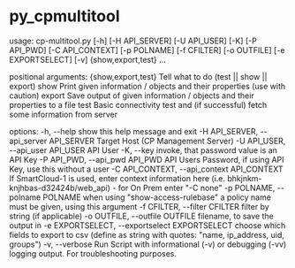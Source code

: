 # py_cpmultitool


usage: cp-multitool.py [-h] [-H API_SERVER] [-U API_USER] [-K] [-P API_PWD] [-C API_CONTEXT] [-p POLNAME] [-f CFILTER] [-o OUTFILE] [-e EXPORTSELECT] [-v] {show,export,test} ...

positional arguments:
  {show,export,test}    Tell what to do (test || show || export)
    show                Print given information / objects and their properties (use with caution)
    export              Save output of given information / objects and their properties to a file
    test                Basic connectivity test and (if successful) fetch some information from server

options:
  -h, --help            show this help message and exit
  -H API_SERVER, --api_server API_SERVER
                        Target Host (CP Management Server)
  -U API_USER, --api_user API_USER
                        API User
  -K, --key             invoke, that password value is an API Key
  -P API_PWD, --api_pwd API_PWD
                        API Users Password, if using API Key, use this without a user
  -C API_CONTEXT, --api_context API_CONTEXT
                        If SmartCloud-1 is used, enter context information here (i.e. bhkjnkm-knjhbas-d32424b/web_api) - for On Prem enter "-C none"
  -p POLNAME, --polname POLNAME
                        when using "show-access-rulebase" a policy name must be given, using this argument
  -f CFILTER, --filter CFILTER
                        filter by string (if applicable)
  -o OUTFILE, --outfile OUTFILE
                        filename, to save the output in
  -e EXPORTSELECT, --exportselect EXPORTSELECT
                        choose which fields to export to csv (define as string with quotes: "name, ip_address, uid, groups")
  -v, --verbose         Run Script with informational (-v) or debugging (-vv) logging output. For troubleshooting purposes.
